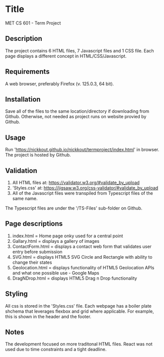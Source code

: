 # Title
 
MET CS 601 - Term Project


## Description

The project contains 6 HTML files, 7 Javascript files and 1 CSS file. Each page displays a different concept 
in HTML/CSS/Javascript.
 

## Requirements

A web browser, preferably Firefox (v. 125.0.3, 64 bit).


## Installation

 Save all of the files to the same location/directory if downloading from Github. Otherwise, not needed as project runs
 on website provied by Github.


## Usage

 Run 'https://nickkout.github.io/nickkout/termproject/index.html' in browser. The project is hosted
 by Github.


## Validation

 1) All HTML files at: https://validator.w3.org/#validate_by_upload
 2) 'Styles.css' at: https://jigsaw.w3.org/css-validator/#validate_by_upload
 3) All of the Javascript files were transpiled from Typescript files of the same name.

 The Typescript files are under the '/TS-Files' sub-folder on Github.

## Page descriptions

 1) index.html = Home page onky used for a central point
 2) Gallary.html = displays a gallery of images
 3) ContactForm.html = displays a contact web form that validates user entry before submission
 4) SVG.html = displays HTML5 SVG Circle and Rectangle with ability to change their states
 5) Geolocation.html = displays functionality of HTML5 Geolocation APIs and what one possible use - Google Maps 
 6) DragNDrop.html = displays HTML5 Drag n Drop functionality

## Styling
 
 All css is stored in the 'Styles.css' file. Each webpage has a boiler plate shchema that leverages flexbox and grid where 
 applicable. For example, this is shown in the header and the footer.

## Notes

 The development focused on more traditonal HTML files. React was not used due to time constraints and a tight deadline. 



